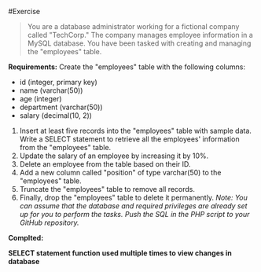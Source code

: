 #Exercise

>You are a database administrator working for a fictional company called "TechCorp." The
>company manages employee information in a MySQL database. You have been tasked
>with creating and managing the "employees" table.

**Requirements:**
Create the "employees" table with the following columns:
- id (integer, primary key)
- name (varchar(50))
- age (integer)
- department (varchar(50))
- salary (decimal(10, 2))
1. Insert at least five records into the "employees" table with sample data.
Write a SELECT statement to retrieve all the employees' information from the "employees"
table.
2. Update the salary of an employee by increasing it by 10%.
3. Delete an employee from the table based on their ID.
4. Add a new column called "position" of type varchar(50) to the "employees" table.
5. Truncate the "employees" table to remove all records.
6. Finally, drop the "employees" table to delete it permanently.
*Note: You can assume that the database and required privileges are already set up for you
to perform the tasks.*
*Push the SQL in the PHP script to your GitHub repository.*

**Complted:**

**SELECT statement function used multiple times to view changes in database**